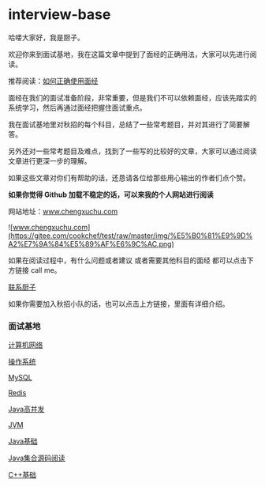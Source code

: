 # interview-base
哈喽大家好，我是厨子。

欢迎你来到面试基地，我在这篇文章中提到了面经的正确用法，大家可以先进行阅读。

推荐阅读：[如何正确使用面经](https://mp.weixin.qq.com/s/1NVJscKg1ueLF134FtgNnw)

面经在我们的面试准备阶段，非常重要，但是我们不可以依赖面经，应该先踏实的系统学习，然后再通过面经把握住面试重点。

我在面试基地里对秋招的每个科目，总结了一些常考题目，并对其进行了简要解答。

另外还对一些常考题目及难点，找到了一些写的比较好的文章，大家可以通过阅读文章进行更深一步的理解。

如果这些文章对你们有帮助的话，还恳请各位给那些用心输出的作者们点个赞。

**如果你觉得 Github 加载不稳定的话，可以来我的个人网站进行阅读**

网站地址：www.chengxuchu.com

![www.chengxuchu.com](https://gitee.com/cookchef/test/raw/master/img/%E5%B0%81%E9%9D%A2%E7%9A%84%E5%89%AF%E6%9C%AC.png)

如果在阅读过程中，有什么问题或者建议 或者需要其他科目的面经 都可以点击下方链接 call me。

[联系厨子](http://www.chengxuchu.com/#/Exchange/README)

如果你需要加入秋招小队的话，也可以点击上方链接，里面有详细介绍。

### 面试基地

[计算机网络](https://github.com/chefyuan/interview-base/blob/main/%E9%9D%A2%E8%AF%95%E5%9F%BA%E5%9C%B0/%E8%AE%A1%E7%AE%97%E6%9C%BA%E7%BD%91%E7%BB%9C.md)

[操作系统](https://github.com/chefyuan/interview-base/blob/main/%E9%9D%A2%E8%AF%95%E5%9F%BA%E5%9C%B0/%E6%93%8D%E4%BD%9C%E7%B3%BB%E7%BB%9F.md)

[MySQL](https://github.com/chefyuan/interview-base/blob/main/%E9%9D%A2%E8%AF%95%E5%9F%BA%E5%9C%B0/MySQL.md)

[Redis](https://github.com/chefyuan/interview-base/blob/main/%E9%9D%A2%E8%AF%95%E5%9F%BA%E5%9C%B0/Redis.md)

[Java高并发](https://github.com/chefyuan/interview-base/blob/main/%E9%9D%A2%E8%AF%95%E5%9F%BA%E5%9C%B0/Java%E9%AB%98%E5%B9%B6%E5%8F%91.md)

[JVM](https://github.com/chefyuan/interview-base/blob/main/%E9%9D%A2%E8%AF%95%E5%9F%BA%E5%9C%B0/JVM.md)

[Java基础](https://github.com/chefyuan/interview-base/blob/main/%E9%9D%A2%E8%AF%95%E5%9F%BA%E5%9C%B0/Java%E5%9F%BA%E7%A1%80.md)

[Java集合源码阅读](https://github.com/chefyuan/interview-base/blob/main/%E9%9D%A2%E8%AF%95%E5%9F%BA%E5%9C%B0/Java%E9%9B%86%E5%90%88%E6%BA%90%E7%A0%81.md)

[C++基础](https://github.com/chefyuan/interview-base/blob/main/%E9%9D%A2%E8%AF%95%E5%9F%BA%E5%9C%B0/C%2B%2B%E5%9F%BA%E7%A1%80.md)
